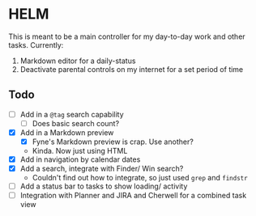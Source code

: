 # HELM

This is meant to be a main controller for my day-to-day work and other tasks. Currently:

1. Markdown editor for a daily-status
2. Deactivate parental controls on my internet for a set period of time

## Todo

* [ ] Add in a `@tag` search capability
  * [ ] Does basic search count?
* [x] Add in a Markdown preview 
  * [x] Fyne's Markdown preview is crap. Use another?
  * Kinda. Now just using HTML
* [x] Add in navigation by calendar dates
* [x] Add a search, integrate with Finder/ Win search?
  * Couldn't find out how to integrate, so just used `grep` and `findstr`
* [ ] Add a status bar to tasks to show loading/ activity
* [ ] Integration with Planner and JIRA and Cherwell for a combined task view